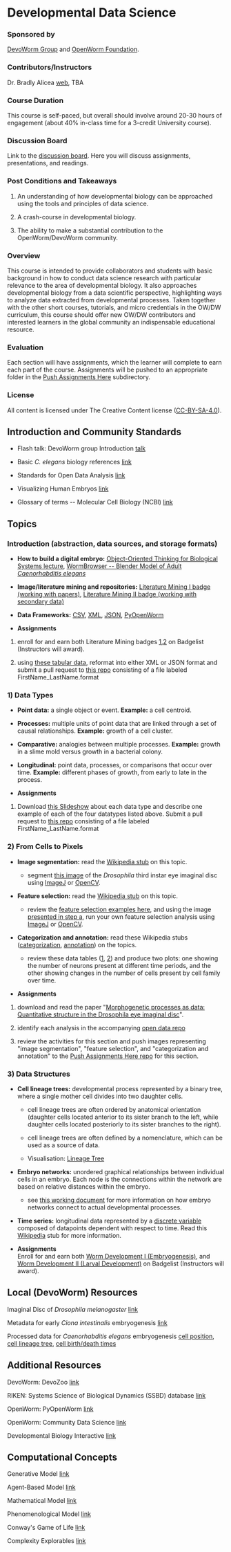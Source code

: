 # Developmental Data Science  
### Sponsored by  
[DevoWorm Group](https://devoworm.weebly.com/) and [OpenWorm Foundation](http://openworm.org/). 

### Contributors/Instructors  
Dr. Bradly Alicea [web](https://bradly-alicea.weebly.com/), TBA

### Course Duration  
This course is self-paced, but overall should involve around 20-30 hours of engagement (about 40% in-class time for a 3-credit University course).  

### Discussion Board
Link to the [discussion board](https://eliademy.com/app/a/courses/bdb7b0a934/discussions). Here you will discuss assignments, presentations, and readings.

### Post Conditions and Takeaways
1) An understanding of how developmental biology can be approached using the tools and principles of data science.  

2) A crash-course in developmental biology.  

3) The ability to make a substantial contribution to the OpenWorm/DevoWorm community.  

### Overview 
This course is intended to provide collaborators and students with basic background in how to conduct data science research with particular relevance to the area of developmental biology. It also approaches developmental biology from a data scientific perspective, highlighting ways to analyze data extracted from developmental processes. Taken together with the other short courses, tutorials, and micro credentials in the OW/DW curriculum, this course should offer new OW/DW contributors and interested learners in the global community an indispensable educational resource.

### Evaluation  
Each section will have assignments, which the learner will complete to earn each part of the course. Assignments will be pushed to an appropriate folder in the [Push Assignments Here](https://github.com/devoworm/OW-DW-Education/tree/master/Developmental%20Data%20Science/Push%20Assignments%20Here) subdirectory.


### License  
All content is licensed under The Creative Content license ([CC-BY-SA-4.0](https://github.com/devoworm/Licensing-DRM/blob/master/CC-BY-SA-4.0%20License.md)).  

## Introduction and Community Standards  
* Flash talk: DevoWorm group Introduction   [talk](https://www.youtube.com/watch?v=7jpksJcYK6E)  

* Basic _C. elegans_ biology references   [link](https://github.com/devoworm/devoworm.github.io/blob/master/Basic-C.%20elegans-Biology-References.md)  

* Standards for Open Data Analysis   [link](https://github.com/devoworm/devoworm.github.io/blob/master/Creating-Open-Datasets.md)  

* Visualizing Human Embryos   [link](https://embryo.asu.edu/pages/visualizing-human-embryos-1999-bradley-richard-smith)  

* Glossary of terms -- Molecular Cell Biology (NCBI)   [link](https://www.ncbi.nlm.nih.gov/books/NBK21607/)  

## Topics  

### Introduction (abstraction, data sources, and storage formats)   
* **How to build a digital embryo:** [Object-Oriented Thinking for Biological Systems lecture](https://drive.google.com/file/d/1kS8gUHAvTaAXQpJNZ548sRLq0uVP3tt2/view), [WormBrowser -- Blender Model of Adult _Caenorhabditis elegans_](http://browser.openworm.org/)

* **Image/literature mining and repositories:** [Literature Mining I badge (working with papers)](https://www.badgelist.com/Orthogonal-Research/Literature-Mining-I-working-with-papers), [Literature Mining II badge (working with secondary data)](https://www.badgelist.com/Orthogonal-Research/Literature-Mining-II-working-with-secondary-data)    

* **Data Frameworks:** [CSV](https://en.wikipedia.org/wiki/Comma-separated_values), [XML](https://www.w3schools.com/xml/default.asp), [JSON](https://www.w3schools.com/js/js_json_intro.asp), [PyOpenWorm](https://pypi.org/project/PyOpenWorm/)   

* **Assignments**
1) enroll for and earn both Literature Mining badges [1](https://www.badgelist.com/Orthogonal-Research/Literature-Mining-I-working-with-papers),[2](https://www.badgelist.com/Orthogonal-Research/Literature-Mining-II-working-with-secondary-data) on Badgelist (Instructors will award).   

2) using [these tabular data](https://github.com/devoworm/OW-DW-Education/blob/master/Data%20Repo/sampledata.csv), reformat into either XML or JSON format and submit a pull request to [this repo](https://github.com/devoworm/OW-DW-Education/tree/master/Data%20Repo) consisting of a file labeled FirstName_LastName.format


### 1) Data Types   
* **Point data:** a single object or event. **Example:** a cell centroid.

* **Processes:** multiple units of point data that are linked through a set of causal relationships. **Example:** growth of a cell cluster.

* **Comparative:** analogies between multiple processes. **Example:** growth in a slime mold versus growth in a bacterial colony.

* **Longitudinal:** point data, processes, or comparisons that occur over time. **Example:** different phases of growth, from early to late in the process.

* **Assignments**
1) Download [this Slideshow]() about each data type and describe one example of each of the four datatypes listed above. Submit a pull request to [this repo](https://github.com/devoworm/OW-DW-Education/tree/master/Developmental%20Data%20Science/Push%20Assignments%20Here/Data%20Types) consisting of a file labeled FirstName_LastName.format


### 2) From Cells to Pixels  
* **Image segmentation:** read the [Wikipedia stub](https://en.wikipedia.org/wiki/Image_segmentation) on this topic.

  * segment [this image](https://github.com/devoworm/Drosophila-imaginal-disc-segmentation/blob/master/Wolff-Gordon-Gordon-drawing.TIF) of the _Drosophila_ third instar eye imaginal disc using [ImageJ](https://imagej.nih.gov/ij/) or [OpenCV](https://opencv.org/).

* **Feature selection:** read the [Wikipedia stub](https://en.wikipedia.org/wiki/Image_segmentation) on this topic.

  * review the [feature selection examples here](https://github.com/devoworm/Drosophila-imaginal-disc-segmentation/tree/master/Areal%20Size%20Distributions), and using the image [presented in step a](https://github.com/devoworm/Drosophila-imaginal-disc-segmentation/blob/master/Wolff-Gordon-Gordon-drawing.TIF), run your own feature selection analysis using [ImageJ](https://imagej.nih.gov/ij/) or [OpenCV](https://opencv.org/).

* **Categorization and annotation:** read these Wikipedia stubs ([categorization](https://en.wikipedia.org/wiki/Categorization), [annotation](https://en.wikipedia.org/wiki/Annotation)) on the topics.

  * review these data tables ([1](https://github.com/devoworm/OW-DW-Education/blob/master/Data%20Repo/cellsbyfamily.csv), [2](https://github.com/devoworm/OW-DW-Education/blob/master/Data%20Repo/alladultcellsinembryo.csv)) and produce two plots: one showing the number of neurons present at different time periods, and the other showing changes in the number of cells present by cell family over time.

* **Assignments**
1) download and read the paper "[Morphogenetic processes as data: Quantitative structure in the Drosophila eye imaginal disc](https://www.biorxiv.org/content/10.1101/395640v1)".

2) identify each analysis in the accompanying [open data repo](https://github.com/devoworm/Drosophila-imaginal-disc-segmentation)

3) review the activities for this section and push images representing "image segmentation", "feature selection", and "categorization and annotation" to the [Push Assignments Here repo](https://github.com/devoworm/OW-DW-Education/tree/master/Developmental%20Data%20Science/Push%20Assignments%20Here) for this section.


### 3) Data Structures    
* **Cell lineage trees:** developmental process represented by a binary tree, where a single mother cell divides into two daughter cells. 

  * cell lineage trees are often ordered by anatomical orientation (daughter cells located anterior to its sister branch to the left, while daughter cells located posteriorly to its sister branches to the right).  

  * cell lineage trees are often defined by a nomenclature, which can be used as a source of data.
  
  * Visualisation: [Lineage Tree](http://wormweb.org/celllineage#c=P0&z=1) 

* **Embryo networks:** unordered graphical relationships between individual cells in an embryo. Each node is the connections within the network are based on relative distances within the embryo.  

  * see [this working document](https://github.com/devoworm/Theoretical-Types-of-Embryo-Developmental-Networks) for more information on how embryo networks connect to actual developmental processes.  

* **Time series:** longitudinal data represented by a [discrete variable](https://en.wikipedia.org/wiki/Continuous_or_discrete_variable#Discrete_variable) composed of datapoints dependent with respect to time. Read this [Wikipedia](https://en.wikipedia.org/wiki/Time_series) stub for more information.  

* **Assignments**  
Enroll for and earn both [Worm Development I (Embryogenesis)](https://www.badgelist.com/OpenWorm/Worm-Development-I-Embryogenesis), and [Worm Development II (Larval Development)](https://www.badgelist.com/OpenWorm/Worm-Development-II-Larval-Development) on Badgelist (Instructors will award). 


## Local (DevoWorm) Resources  
Imaginal Disc of _Drosophila melanogaster_     [link](https://github.com/devoworm/Drosophila-imaginal-disc-segmentation)  

Metadata for early _Ciona intestinalis_ embryogenesis   [link](https://github.com/devoworm/DevoWorm/tree/master/Ascidian%20Embryogenesis%20Data)

Processed data for _Caenorhabditis elegans_ embryogenesis   [cell position](https://github.com/devoworm/DevoWorm/tree/master/Positional%20Info), [cell lineage tree](https://github.com/devoworm/DevoWorm/tree/master/Lineage%20Tree%20DB), [cell birth/death times](https://github.com/devoworm/DevoWorm/tree/master/Cell%20Birth%20and%20Death%20Timing%20Data)


## Additional Resources   
DevoWorm: DevoZoo   [link](https://devoworm.github.io/)  

RIKEN: Systems Science of Biological Dynamics (SSBD) database   [link](http://ssbd.qbic.riken.jp/)  

OpenWorm: PyOpenWorm   [link](https://pypi.org/project/PyOpenWorm/)  

OpenWorm: Community Data Science   [link](https://github.com/devoworm/Data-Science)  

Developmental Biology Interactive   [link](http://www.devbio.biology.gatech.edu/)   


## Computational Concepts   
Generative Model   [link](https://en.wikipedia.org/wiki/Generative_model)  

Agent-Based Model   [link](https://en.wikipedia.org/wiki/Agent-based_model)  

Mathematical Model   [link](https://en.wikipedia.org/wiki/Mathematical_model)  

Phenomenological Model   [link](https://en.wikipedia.org/wiki/Phenomenological_model)  

Conway's Game of Life   [link](http://www.conwaylife.com/wiki/Conway%27s_Game_of_Life)  

Complexity Explorables   [link](http://www.complexity-explorables.org/)